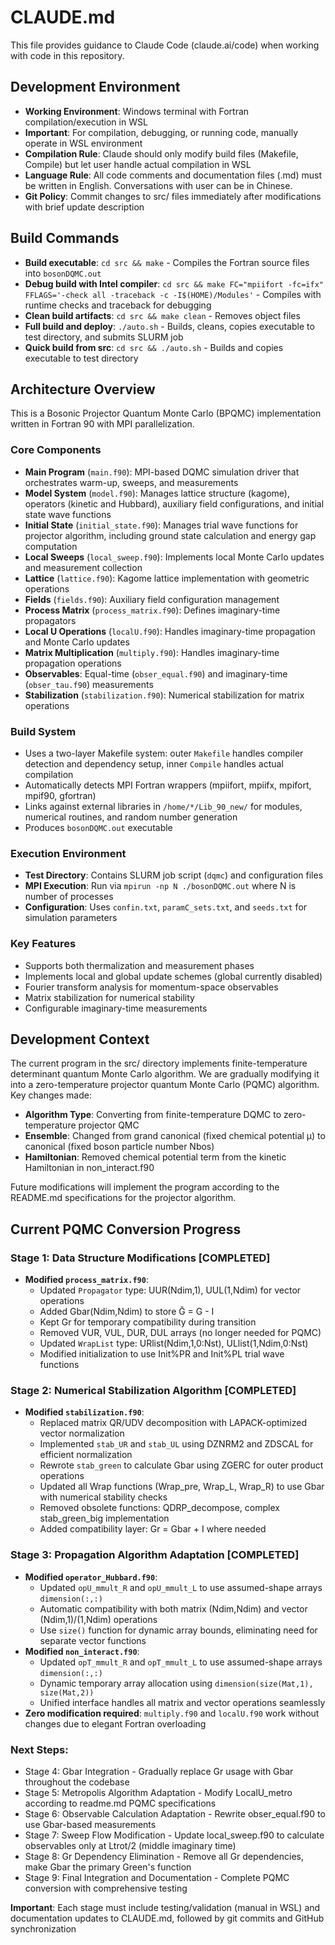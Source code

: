# CLAUDE.md

This file provides guidance to Claude Code (claude.ai/code) when working with code in this repository.

## Development Environment

- **Working Environment**: Windows terminal with Fortran compilation/execution in WSL
- **Important**: For compilation, debugging, or running code, manually operate in WSL environment
- **Compilation Rule**: Claude should only modify build files (Makefile, Compile) but let user handle actual compilation in WSL
- **Language Rule**: All code comments and documentation files (.md) must be written in English. Conversations with user can be in Chinese.
- **Git Policy**: Commit changes to src/ files immediately after modifications with brief update description

## Build Commands

- **Build executable**: `cd src && make` - Compiles the Fortran source files into `bosonDQMC.out`
- **Debug build with Intel compiler**: `cd src && make FC="mpiifort -fc=ifx" FFLAGS='-check all -traceback -c -I$(HOME)/Modules'` - Compiles with runtime checks and traceback for debugging
- **Clean build artifacts**: `cd src && make clean` - Removes object files
- **Full build and deploy**: `./auto.sh` - Builds, cleans, copies executable to test directory, and submits SLURM job
- **Quick build from src**: `cd src && ./auto.sh` - Builds and copies executable to test directory

## Architecture Overview

This is a Bosonic Projector Quantum Monte Carlo (BPQMC) implementation written in Fortran 90 with MPI parallelization.

### Core Components

- **Main Program** (`main.f90`): MPI-based DQMC simulation driver that orchestrates warm-up, sweeps, and measurements
- **Model System** (`model.f90`): Manages lattice structure (kagome), operators (kinetic and Hubbard), auxiliary field configurations, and initial state wave functions
- **Initial State** (`initial_state.f90`): Manages trial wave functions for projector algorithm, including ground state calculation and energy gap computation
- **Local Sweeps** (`local_sweep.f90`): Implements local Monte Carlo updates and measurement collection
- **Lattice** (`lattice.f90`): Kagome lattice implementation with geometric operations
- **Fields** (`fields.f90`): Auxiliary field configuration management
- **Process Matrix** (`process_matrix.f90`): Defines imaginary-time propagators
- **Local U Operations** (`localU.f90`): Handles imaginary-time propagation and Monte Carlo updates
- **Matrix Multiplication** (`multiply.f90`): Handles imaginary-time propagation operations
- **Observables**: Equal-time (`obser_equal.f90`) and imaginary-time (`obser_tau.f90`) measurements
- **Stabilization** (`stabilization.f90`): Numerical stabilization for matrix operations

### Build System

- Uses a two-layer Makefile system: outer `Makefile` handles compiler detection and dependency setup, inner `Compile` handles actual compilation
- Automatically detects MPI Fortran wrappers (mpiifort, mpiifx, mpifort, mpif90, gfortran)
- Links against external libraries in `/home/*/Lib_90_new/` for modules, numerical routines, and random number generation
- Produces `bosonDQMC.out` executable

### Execution Environment

- **Test Directory**: Contains SLURM job script (`dqmc`) and configuration files
- **MPI Execution**: Run via `mpirun -np N ./bosonDQMC.out` where N is number of processes
- **Configuration**: Uses `confin.txt`, `paramC_sets.txt`, and `seeds.txt` for simulation parameters

### Key Features

- Supports both thermalization and measurement phases
- Implements local and global update schemes (global currently disabled)
- Fourier transform analysis for momentum-space observables
- Matrix stabilization for numerical stability
- Configurable imaginary-time measurements

## Development Context

The current program in the src/ directory implements finite-temperature determinant quantum Monte Carlo algorithm. We are gradually modifying it into a zero-temperature projector quantum Monte Carlo (PQMC) algorithm. Key changes made:

- **Algorithm Type**: Converting from finite-temperature DQMC to zero-temperature projector QMC
- **Ensemble**: Changed from grand canonical (fixed chemical potential μ) to canonical (fixed boson particle number Nbos)
- **Hamiltonian**: Removed chemical potential term from the kinetic Hamiltonian in non_interact.f90

Future modifications will implement the program according to the README.md specifications for the projector algorithm.

## Current PQMC Conversion Progress

### Stage 1: Data Structure Modifications [COMPLETED]
- **Modified `process_matrix.f90`**:
  - Updated `Propagator` type: UUR(Ndim,1), UUL(1,Ndim) for vector operations
  - Added Gbar(Ndim,Ndim) to store Ḡ = G - I 
  - Kept Gr for temporary compatibility during transition
  - Removed VUR, VUL, DUR, DUL arrays (no longer needed for PQMC)
  - Updated `WrapList` type: URlist(Ndim,1,0:Nst), ULlist(1,Ndim,0:Nst)
  - Modified initialization to use Init%PR and Init%PL trial wave functions

### Stage 2: Numerical Stabilization Algorithm [COMPLETED]
- **Modified `stabilization.f90`**:
  - Replaced matrix QR/UDV decomposition with LAPACK-optimized vector normalization
  - Implemented `stab_UR` and `stab_UL` using DZNRM2 and ZDSCAL for efficient normalization
  - Rewrote `stab_green` to calculate Gbar using ZGERC for outer product operations
  - Updated all Wrap functions (Wrap_pre, Wrap_L, Wrap_R) to use Gbar with numerical stability checks
  - Removed obsolete functions: QDRP_decompose, complex stab_green_big implementation
  - Added compatibility layer: Gr = Gbar + I where needed

### Stage 3: Propagation Algorithm Adaptation [COMPLETED]
- **Modified `operator_Hubbard.f90`**:
  - Updated `opU_mmult_R` and `opU_mmult_L` to use assumed-shape arrays `dimension(:,:)`
  - Automatic compatibility with both matrix (Ndim,Ndim) and vector (Ndim,1)/(1,Ndim) operations
  - Use `size()` function for dynamic array bounds, eliminating need for separate vector functions
- **Modified `non_interact.f90`**:
  - Updated `opT_mmult_R` and `opT_mmult_L` to use assumed-shape arrays `dimension(:,:)`
  - Dynamic temporary array allocation using `dimension(size(Mat,1), size(Mat,2))`
  - Unified interface handles all matrix and vector operations seamlessly
- **Zero modification required**: `multiply.f90` and `localU.f90` work without changes due to elegant Fortran overloading

### Next Steps:
- Stage 4: Gbar Integration - Gradually replace Gr usage with Gbar throughout the codebase
- Stage 5: Metropolis Algorithm Adaptation - Modify LocalU_metro according to readme.md PQMC specifications  
- Stage 6: Observable Calculation Adaptation - Rewrite obser_equal.f90 to use Gbar-based measurements
- Stage 7: Sweep Flow Modification - Update local_sweep.f90 to calculate observables only at Ltrot/2 (middle imaginary time)
- Stage 8: Gr Dependency Elimination - Remove all Gr dependencies, make Gbar the primary Green's function
- Stage 9: Final Integration and Documentation - Complete PQMC conversion with comprehensive testing

**Important**: Each stage must include testing/validation (manual in WSL) and documentation updates to CLAUDE.md, followed by git commits and GitHub synchronization